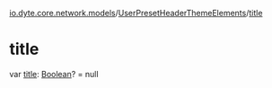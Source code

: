 [io.dyte.core.network.models](../index.md)/[UserPresetHeaderThemeElements](index.md)/[title](title.md)

# title


var [title](title.md): [Boolean](https://kotlinlang.org/api/latest/jvm/stdlib/kotlin/-boolean/index.html)? = null
